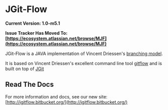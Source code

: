 # JGit-Flow

**Current Version: 1.0-m5.1**

**Issue Tracker Has Moved To: [https://ecosystem.atlassian.net/browse/MJF](https://ecosystem.atlassian.net/browse/MJF)**

JGit-Flow is a JAVA implementation of Vincent Driessen's [branching model](http://nvie.com/git-model "original
blog post").

It is based on Vincent Driessen's excellent command line tool [gitflow](https://github.com/nvie/gitflow) and is built on top of [JGit](http://eclipse.org/jgit/)


## Read The Docs
For more information and docs, see our new site: [http://jgitflow.bitbucket.org/](http://jgitflow.bitbucket.org/)

